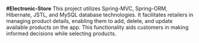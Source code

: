 **#Electronic-Store**
This project utilizes Spring-MVC, Spring-ORM, Hibernate, JSTL, and MySQL database technologies. It facilitates retailers in managing product details, enabling them to add, delete, and update available products on the app. This functionality aids customers in making informed decisions while selecting products.
